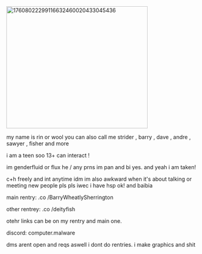 <img width="370" height="320" alt="17608022299116632460020433045436" src="https://github.com/user-attachments/assets/3dcd0a0c-a92d-4340-8eb2-807f1ceb3428" />

my name is rin or wool you can also call me strider , barry , dave , andre , sawyer , fisher and more

i am a teen soo 13+ can interact !

im genderfluid or flux he / any prns im pan and bi yes. and yeah i am taken!

c+h freely and int anytime idm im also awkward when it's about talking or meeting new people pls pls iwec i have hsp ok! and baibia

main rentry: .co /BarryWheatlySherrington 

other rentrey: .co /deityfish 

otehr links can be on my rentry and main one. 

discord: computer.malware

dms arent open and reqs aswell i dont do rentries. i make graphics and shit
